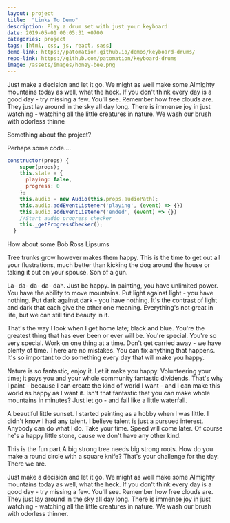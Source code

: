```yaml
---
layout: project
title:  "Links To Demo"
description: Play a drum set with just your keyboard
date: 2019-05-01 00:05:31 +0700
categories: project
tags: [html, css, js, react, sass]
demo-link: https://patomation.github.io/demos/keyboard-drums/
repo-link: https://github.com/patomation/keyboard-drums
image: /assets/images/honey-bee.png
---
```


Just make a decision and let it go. We might as well make some Almighty mountains today as well, what the heck. If you don't think every day is a good day - try missing a few. You'll see. Remember how free clouds are. They just lay around in the sky all day long. There is immense joy in just watching - watching all the little creatures in nature. We wash our brush with odorless thinne

Something about the project?



Perhaps some code....
```javascript
constructor(props) {
    super(props);
    this.state = {
      playing: false,
      progress: 0
    };
    this.audio = new Audio(this.props.audioPath);
    this.audio.addEventListener('playing', (event) => {})
    this.audio.addEventListener('ended', (event) => {})
    //Start audio progress checker
    this._getProgressChecker();
  }
```

How about some Bob Ross Lipsums

Tree trunks grow however makes them happy. This is the time to get out all your flustrations, much better than kicking the dog around the house or taking it out on your spouse. Son of a gun.

La- da- da- da- dah. Just be happy. In painting, you have unlimited power. You have the ability to move mountains. Put light against light - you have nothing. Put dark against dark - you have nothing. It's the contrast of light and dark that each give the other one meaning. Everything's not great in life, but we can still find beauty in it.

That's the way I look when I get home late; black and blue. You're the greatest thing that has ever been or ever will be. You're special. You're so very special. Work on one thing at a time. Don't get carried away - we have plenty of time. There are no mistakes. You can fix anything that happens. It's so important to do something every day that will make you happy.

Nature is so fantastic, enjoy it. Let it make you happy. Volunteering your time; it pays you and your whole community fantastic dividends. That's why I paint - because I can create the kind of world I want - and I can make this world as happy as I want it. Isn't that fantastic that you can make whole mountains in minutes? Just let go - and fall like a little waterfall.

A beautiful little sunset. I started painting as a hobby when I was little. I didn't know I had any talent. I believe talent is just a pursued interest. Anybody can do what I do. Take your time. Speed will come later. Of course he's a happy little stone, cause we don't have any other kind.

This is the fun part A big strong tree needs big strong roots. How do you make a round circle with a square knife? That's your challenge for the day. There we are.

Just make a decision and let it go. We might as well make some Almighty mountains today as well, what the heck. If you don't think every day is a good day - try missing a few. You'll see. Remember how free clouds are. They just lay around in the sky all day long. There is immense joy in just watching - watching all the little creatures in nature. We wash our brush with odorless thinner.
